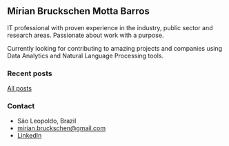## Mírian Bruckschen Motta Barros

IT professional with proven experience in the industry, public sector and research areas. Passionate about work with a purpose.

Currently looking for contributing to amazing projects and companies using Data Analytics and Natural Language Processing tools.

### Recent posts

[All posts](posts.html)

### Contact

* São Leopoldo, Brazil
* mirian.bruckschen@gmail.com
* [LinkedIn](https://www.linkedin.com/in/mirianbruckschen/)
